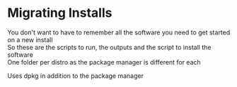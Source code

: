 # Migrating Installs
You don't want to have to remember all the software you need to get started on a new install\
So these are the scripts to run, the outputs and the script to install the software\
One folder per distro as the package manager is different for each

Uses dpkg in addition to the package manager
